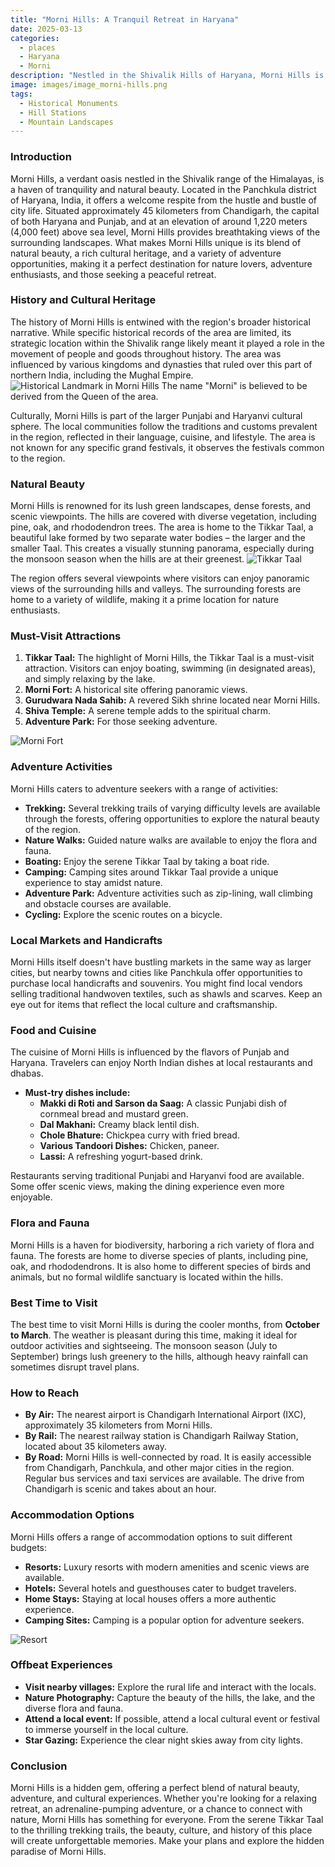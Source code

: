 ```yaml
---
title: "Morni Hills: A Tranquil Retreat in Haryana"
date: 2025-03-13
categories:
  - places
  - Haryana
  - Morni
description: "Nestled in the Shivalik Hills of Haryana, Morni Hills is a charming hill station known for its salubrious climate and scenic beauty. It offers breathtaking views of tea plantations and rolling hills, making it a perfect getaway from the hustle of city life. The town is reminiscent of Ooty due to its lush greenery and colonial-era charm."
image: images/image_morni-hills.png
tags: 
  - Historical Monuments
  - Hill Stations
  - Mountain Landscapes
---
```



### **Introduction**

Morni Hills, a verdant oasis nestled in the Shivalik range of the Himalayas, is a haven of tranquility and natural beauty. Located in the Panchkula district of Haryana, India, it offers a welcome respite from the hustle and bustle of city life. Situated approximately 45 kilometers from Chandigarh, the capital of both Haryana and Punjab, and at an elevation of around 1,220 meters (4,000 feet) above sea level, Morni Hills provides breathtaking views of the surrounding landscapes. What makes Morni Hills unique is its blend of natural beauty, a rich cultural heritage, and a variety of adventure opportunities, making it a perfect destination for nature lovers, adventure enthusiasts, and those seeking a peaceful retreat.

### **History and Cultural Heritage**

The history of Morni Hills is entwined with the region's broader historical narrative. While specific historical records of the area are limited, its strategic location within the Shivalik range likely meant it played a role in the movement of people and goods throughout history. The area was influenced by various kingdoms and dynasties that ruled over this part of northern India, including the Mughal Empire. <img src="placeholder_image_tag_for_historical_landmark" alt="Historical Landmark in Morni Hills"> The name "Morni" is believed to be derived from the Queen of the area.

Culturally, Morni Hills is part of the larger Punjabi and Haryanvi cultural sphere. The local communities follow the traditions and customs prevalent in the region, reflected in their language, cuisine, and lifestyle. The area is not known for any specific grand festivals, it observes the festivals common to the region.

### **Natural Beauty**

Morni Hills is renowned for its lush green landscapes, dense forests, and scenic viewpoints. The hills are covered with diverse vegetation, including pine, oak, and rhododendron trees. The area is home to the Tikkar Taal, a beautiful lake formed by two separate water bodies – the larger and the smaller Taal. This creates a visually stunning panorama, especially during the monsoon season when the hills are at their greenest. <img src="placeholder_image_tag_for_Tikkar_Taal" alt="Tikkar Taal">

The region offers several viewpoints where visitors can enjoy panoramic views of the surrounding hills and valleys. The surrounding forests are home to a variety of wildlife, making it a prime location for nature enthusiasts.

### **Must-Visit Attractions**

1.  **Tikkar Taal:** The highlight of Morni Hills, the Tikkar Taal is a must-visit attraction. Visitors can enjoy boating, swimming (in designated areas), and simply relaxing by the lake.
2.  **Morni Fort:** A historical site offering panoramic views.
3.  **Gurudwara Nada Sahib:** A revered Sikh shrine located near Morni Hills.
4. **Shiva Temple:** A serene temple adds to the spiritual charm.
5.  **Adventure Park:** For those seeking adventure.

<img src="placeholder_image_tag_for_Morni_Fort" alt="Morni Fort">

### **Adventure Activities**

Morni Hills caters to adventure seekers with a range of activities:

*   **Trekking:** Several trekking trails of varying difficulty levels are available through the forests, offering opportunities to explore the natural beauty of the region.
*   **Nature Walks:** Guided nature walks are available to enjoy the flora and fauna.
*   **Boating:** Enjoy the serene Tikkar Taal by taking a boat ride.
*   **Camping:** Camping sites around Tikkar Taal provide a unique experience to stay amidst nature.
*   **Adventure Park:** Adventure activities such as zip-lining, wall climbing and obstacle courses are available.
*   **Cycling:** Explore the scenic routes on a bicycle.

### **Local Markets and Handicrafts**

Morni Hills itself doesn't have bustling markets in the same way as larger cities, but nearby towns and cities like Panchkula offer opportunities to purchase local handicrafts and souvenirs. You might find local vendors selling traditional handwoven textiles, such as shawls and scarves. Keep an eye out for items that reflect the local culture and craftsmanship.

### **Food and Cuisine**

The cuisine of Morni Hills is influenced by the flavors of Punjab and Haryana. Travelers can enjoy North Indian dishes at local restaurants and dhabas.

*   **Must-try dishes include:**
    *   **Makki di Roti and Sarson da Saag:** A classic Punjabi dish of cornmeal bread and mustard green.
    *   **Dal Makhani:** Creamy black lentil dish.
    *   **Chole Bhature:** Chickpea curry with fried bread.
    *   **Various Tandoori Dishes:** Chicken, paneer.
    *   **Lassi:** A refreshing yogurt-based drink.

Restaurants serving traditional Punjabi and Haryanvi food are available. Some offer scenic views, making the dining experience even more enjoyable.

### **Flora and Fauna**

Morni Hills is a haven for biodiversity, harboring a rich variety of flora and fauna. The forests are home to diverse species of plants, including pine, oak, and rhododendrons. It is also home to different species of birds and animals, but no formal wildlife sanctuary is located within the hills.

### **Best Time to Visit**

The best time to visit Morni Hills is during the cooler months, from **October to March**. The weather is pleasant during this time, making it ideal for outdoor activities and sightseeing. The monsoon season (July to September) brings lush greenery to the hills, although heavy rainfall can sometimes disrupt travel plans.

### **How to Reach**

*   **By Air:** The nearest airport is Chandigarh International Airport (IXC), approximately 35 kilometers from Morni Hills.
*   **By Rail:** The nearest railway station is Chandigarh Railway Station, located about 35 kilometers away.
*   **By Road:** Morni Hills is well-connected by road. It is easily accessible from Chandigarh, Panchkula, and other major cities in the region. Regular bus services and taxi services are available. The drive from Chandigarh is scenic and takes about an hour.

### **Accommodation Options**

Morni Hills offers a range of accommodation options to suit different budgets:

*   **Resorts:** Luxury resorts with modern amenities and scenic views are available.
*   **Hotels:** Several hotels and guesthouses cater to budget travelers.
*   **Home Stays:** Staying at local houses offers a more authentic experience.
*   **Camping Sites:** Camping is a popular option for adventure seekers.

<img src="placeholder_image_tag_for_resort" alt="Resort">

### **Offbeat Experiences**

*   **Visit nearby villages:** Explore the rural life and interact with the locals.
*   **Nature Photography:** Capture the beauty of the hills, the lake, and the diverse flora and fauna.
*   **Attend a local event:** If possible, attend a local cultural event or festival to immerse yourself in the local culture.
*   **Star Gazing:** Experience the clear night skies away from city lights.

### **Conclusion**

Morni Hills is a hidden gem, offering a perfect blend of natural beauty, adventure, and cultural experiences. Whether you're looking for a relaxing retreat, an adrenaline-pumping adventure, or a chance to connect with nature, Morni Hills has something for everyone. From the serene Tikkar Taal to the thrilling trekking trails, the beauty, culture, and history of this place will create unforgettable memories. Make your plans and explore the hidden paradise of Morni Hills.


